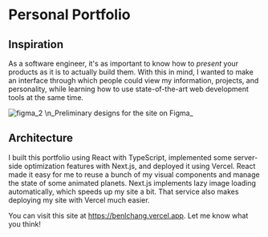 # Personal Portfolio

## Inspiration
As a software engineer, it's as important to know how to _present_ your products as it is to actually build them. With this in mind, I wanted to make an interface through which people could view my information, projects, and personality, while learning how to use state-of-the-art web development tools at the same time.

![figma_2](https://github.com/benlchang/portfolio/assets/86611416/918b591c-5b5f-4cc8-addd-e7e7eba0be16)
\n_Preliminary designs for the site on Figma_

## Architecture
I built this portfolio using React with TypeScript, implemented some server-side optimization features with Next.js, and deployed it using Vercel. React made it easy for me to reuse a bunch of my visual components and manage the state of some animated planets. Next.js implements lazy image loading automatically, which speeds up my site a bit. That service also makes deploying my site with Vercel much easier.

You can visit this site at https://benlchang.vercel.app. Let me know what you think!
